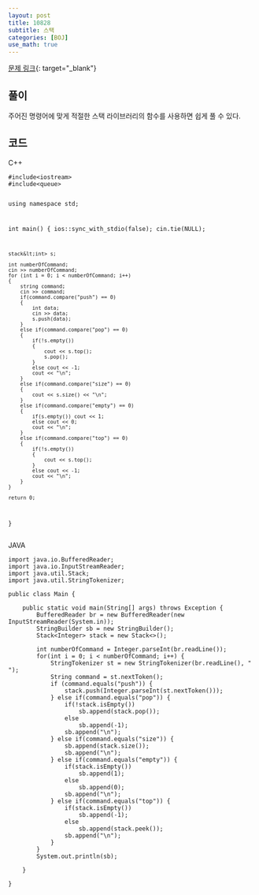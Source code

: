 ```yaml
---
layout: post
title: 10828
subtitle: 스택
categories: [BOJ]
use_math: true
---
```


[문제 링크](https://www.acmicpc.net/problem/10828){: target="_blank"}

<h2 class="section-heading">풀이</h2>
주어진 명령어에 맞게 적절한 스택 라이브러리의 함수를 사용하면 쉽게 풀 수 있다.
<h2 class="section-heading">코드</h2>
C++
<pre><code class="cpp">#include&lt;iostream>
#include&lt;queue>

using namespace std;

int main()
{
	ios::sync_with_stdio(false);
	cin.tie(NULL);

	stack&lt;int> s;
	
    int numberOfCommand;
    cin >> numberOfCommand;
	for (int i = 0; i < numberOfCommand; i++)
	{
        string command;
        cin >> command;
        if(command.compare("push") == 0)
        {
            int data;
            cin >> data;
            s.push(data);
        } 
        else if(command.compare("pop") == 0)
        {
            if(!s.empty())
            {
                cout << s.top();
                s.pop();
            }
            else cout << -1;
            cout << "\n";
        }
        else if(command.compare("size") == 0)
        {
            cout << s.size() << "\n";
        }
        else if(command.compare("empty") == 0)
        {
            if(s.empty()) cout << 1;
            else cout << 0;
            cout << "\n";
        }
        else if(command.compare("top") == 0)
        {
            if(!s.empty())
            {
                cout << s.top();
            }
            else cout << -1;
            cout << "\n";
        }
    }
    
	return 0;
}</code></pre>
JAVA
<pre><code class="java">import java.io.BufferedReader;
import java.io.InputStreamReader;
import java.util.Stack;
import java.util.StringTokenizer;

public class Main {

	public static void main(String[] args) throws Exception {
		BufferedReader br = new BufferedReader(new InputStreamReader(System.in));
		StringBuilder sb = new StringBuilder();
		Stack&lt;Integer> stack = new Stack<>();
		
		int numberOfCommand = Integer.parseInt(br.readLine());
		for(int i = 0; i < numberOfCommand; i++) {
			StringTokenizer st = new StringTokenizer(br.readLine(), " ");
			String command = st.nextToken();
			if (command.equals("push")) {
				stack.push(Integer.parseInt(st.nextToken()));
			} else if(command.equals("pop")) {
				if(!stack.isEmpty())
					sb.append(stack.pop());
				else
					sb.append(-1);
				sb.append("\n");
			} else if(command.equals("size")) {
				sb.append(stack.size());
				sb.append("\n");
			} else if(command.equals("empty")) {
				if(stack.isEmpty())
					sb.append(1);
				else
					sb.append(0);
				sb.append("\n");
			} else if(command.equals("top")) {
				if(stack.isEmpty())
					sb.append(-1);
				else
					sb.append(stack.peek());
				sb.append("\n");
			}
		}
		System.out.println(sb);

	}

}</code></pre>